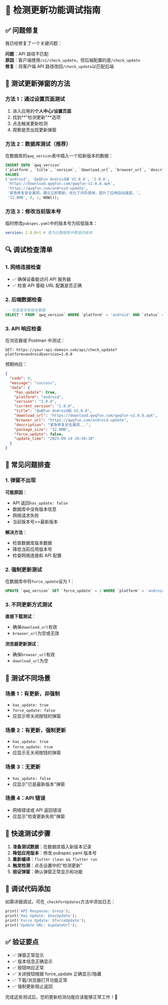 # 🔧 检测更新功能调试指南

## ✅ 问题修复

我已经修复了一个关键问题：

**问题**：API 路径不匹配  
**原因**：客户端使用`/v1/check_update`，但后端配置的是`/check_update`  
**修复**：将客户端 API 路径改回`/check_update`以匹配后端

## 🧪 测试更新弹窗的方法

### 方法 1：通过设置页面测试

1. 进入应用的**个人中心/设置页面**
2. 找到**"检测更新"**选项
3. 点击触发更新检测
4. 观察是否出现更新弹窗

### 方法 2：数据库测试（推荐）

在数据库的`qwq_version`表中插入一个较新版本的数据：

```sql
INSERT INTO `qwq_version`
(`platform`, `title`, `version`, `download_url`, `browser_url`, `description`, `package_size`, `force_update`, `status`, `create_time`)
VALUES
('android', 'QwQFun Android版 V2.0.8', '2.0.8',
 'https://download.qwqfun.com/qwqfun-v2.0.8.apk',
 'https://qwqfun.com/android-update',
 '紧急修复安全漏洞，建议立即更新。优化了内存使用，提升了应用启动速度。',
 '32.8MB', 0, 1, NOW());
```

### 方法 3：修改当前版本号

临时修改`pubspec.yaml`中的版本号为较低版本：

```yaml
version: 1.0.0+1 # 改为比数据库中更低的版本
```

## 🔍 调试检查清单

### 1. 网络连接检查

- ✅ 确保设备能访问 API 服务器
- ✅ 检查 API 基础 URL 配置是否正确

### 2. 后端数据检查

```sql
-- 检查是否有版本数据
SELECT * FROM `qwq_version` WHERE `platform` = 'android' AND `status` = 1 ORDER BY `create_time` DESC LIMIT 1;
```

### 3. API 响应检查

在浏览器或 Postman 中测试：

```
GET: https://your-api-domain.com/api/check_update?platform=android&version=1.0.0
```

预期响应：

```json
{
  "code": 0,
  "message": "success",
  "data": {
    "has_update": true,
    "platform": "android",
    "version": "2.0.8",
    "current_version": "1.0.0",
    "title": "QwQFun Android版 V2.0.8",
    "download_url": "https://download.qwqfun.com/qwqfun-v2.0.8.apk",
    "browser_url": "https://qwqfun.com/android-update",
    "description": "紧急修复安全漏洞...",
    "package_size": "32.8MB",
    "force_update": false,
    "update_time": "2025-09-19 20:50:38"
  }
}
```

## 🐛 常见问题排查

### 1. 弹窗不出现

**可能原因**：

- API 返回`has_update: false`
- 数据库中没有版本信息
- 网络请求失败
- 当前版本号>=最新版本

**解决方法**：

- 检查数据库版本数据
- 降低当前应用版本号
- 检查网络连接和 API 配置

### 2. 强制更新测试

在数据库中将`force_update`设为 1：

```sql
UPDATE `qwq_version` SET `force_update` = 1 WHERE `platform` = 'android';
```

### 3. 不同更新方式测试

**直接下载测试**：

- 确保`download_url`有效
- `browser_url`为空或无效

**浏览器更新测试**：

- 确保`browser_url`有效
- `download_url`为空

## 📱 测试不同场景

### 场景 1：有更新，非强制

- `has_update: true`
- `force_update: false`
- 应显示带关闭按钮的弹窗

### 场景 2：有更新，强制更新

- `has_update: true`
- `force_update: true`
- 应显示无关闭按钮的弹窗

### 场景 3：无更新

- `has_update: false`
- 应显示"已是最新版本"弹窗

### 场景 4：API 错误

- 网络错误或 API 返回错误
- 应显示"检查更新失败"弹窗

## 🎯 快速测试步骤

1. **准备测试数据**：在数据库插入新版本记录
2. **降低应用版本**：修改 pubspec.yaml 版本号
3. **重新编译**：`flutter clean && flutter run`
4. **触发检测**：点击设置中的"检测更新"
5. **验证弹窗**：确认弹窗正常显示和功能

## 🔧 调试代码添加

如需详细调试，可在`_checkForUpdates`方法中添加日志：

```dart
print('API Response: $resp');
print('Has Update: $hasUpdate');
print('Force Update: $forceUpdate');
print('Update URL: $updateUrl');
```

## ✅ 验证要点

- ✅ 弹窗正常显示
- ✅ 版本信息正确显示
- ✅ 按钮响应正常
- ✅ 关闭按钮根据 force_update 正确显示/隐藏
- ✅ 下载/浏览器打开功能正常
- ✅ 强制更新阻止返回

完成这些测试后，您的更新检测功能应该能够正常工作！🎉




